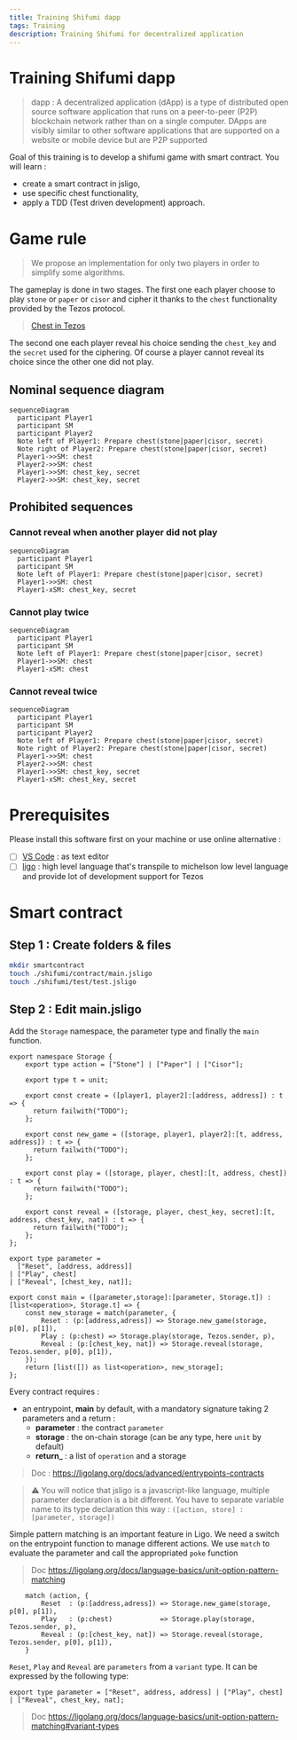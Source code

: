 ```yaml
---
title: Training Shifumi dapp
tags: Training
description: Training Shifumi for decentralized application
---
```


Training Shifumi dapp
===

> dapp : A decentralized application (dApp) is a type of distributed open source software application that runs on a peer-to-peer (P2P) blockchain network rather than on a single computer. DApps are visibly similar to other software applications that are supported on a website or mobile device but are P2P supported

Goal of this training is to develop a shifumi game with smart contract. You will learn : 
- create a smart contract in jsligo,
- use specific chest functionality,
- apply a TDD (Test driven development) approach.

# Game rule

> We propose an implementation for only two players in order to simplify some algorithms.

The gameplay is done in two stages. The first one each player choose to play `stone` or `paper` or `cisor`
and cipher it thanks to the `chest` functionality provided by the Tezos protocol.

> [Chest in Tezos]()

The second one each player reveal his choice sending the `chest_key` and the `secret` used for the ciphering.
Of course a player cannot reveal its choice since the other one did not play.

## Nominal sequence diagram

```mermaid
sequenceDiagram
  participant Player1
  participant SM
  participant Player2
  Note left of Player1: Prepare chest(stone|paper|cisor, secret)
  Note right of Player2: Prepare chest(stone|paper|cisor, secret)
  Player1->>SM: chest
  Player2->>SM: chest
  Player1->>SM: chest_key, secret
  Player2->>SM: chest_key, secret
```

## Prohibited sequences

### Cannot reveal when another player did not play

```mermaid
sequenceDiagram
  participant Player1
  participant SM
  Note left of Player1: Prepare chest(stone|paper|cisor, secret)
  Player1->>SM: chest
  Player1-xSM: chest_key, secret
```

### Cannot play twice

```mermaid
sequenceDiagram
  participant Player1
  participant SM
  Note left of Player1: Prepare chest(stone|paper|cisor, secret)
  Player1->>SM: chest
  Player1-xSM: chest
```

### Cannot reveal twice

```mermaid
sequenceDiagram
  participant Player1
  participant SM
  participant Player2
  Note left of Player1: Prepare chest(stone|paper|cisor, secret)
  Note right of Player2: Prepare chest(stone|paper|cisor, secret)
  Player1->>SM: chest
  Player2->>SM: chest
  Player1->>SM: chest_key, secret
  Player1-xSM: chest_key, secret
```

# Prerequisites

Please install this software first on your machine or use online alternative : 

- [ ] [VS Code](https://code.visualstudio.com/download) : as text editor
- [ ] [ligo](https://ligolang.org/docs/intro/installation/) : high level language that's transpile to michelson low level language and provide lot of development support for Tezos

# Smart contract

## Step 1 : Create folders & files

```bash
mkdir smartcontract
touch ./shifumi/contract/main.jsligo
touch ./shifumi/test/test.jsligo
```

## Step 2 : Edit main.jsligo

Add the `Storage` namespace, the parameter type and finally the `main` function.

```ligo
export namespace Storage {
    export type action = ["Stone"] | ["Paper"] | ["Cisor"];

    export type t = unit;

    export const create = ([player1, player2]:[address, address]) : t => {
      return failwith("TODO");
    };

    export const new_game = ([storage, player1, player2]:[t, address, address]) : t => {
      return failwith("TODO");
    };

    export const play = ([storage, player, chest]:[t, address, chest]) : t => {
      return failwith("TODO");
    };

    export const reveal = ([storage, player, chest_key, secret]:[t, address, chest_key, nat]) : t => {
      return failwith("TODO");
    };
};

export type parameter = 
  ["Reset", [address, address]] 
| ["Play", chest] 
| ["Reveal", [chest_key, nat]];

export const main = ([parameter,storage]:[parameter, Storage.t]) : [list<operation>, Storage.t] => {
    const new_storage = match(parameter, {
        Reset : (p:[address,adress]) => Storage.new_game(storage, p[0], p[1]),
        Play : (p:chest) => Storage.play(storage, Tezos.sender, p),
        Reveal : (p:[chest_key, nat]) => Storage.reveal(storage, Tezos.sender, p[0], p[1]),
    });
    return [list([]) as list<operation>, new_storage];
};
```

Every contract requires :
- an entrypoint, **main** by default, with a mandatory signature taking 2 parameters and a return : 
    - **parameter** : the contract `parameter`
    - **storage** : the on-chain storage (can be any type, here `unit` by default)
    - **return_** : a list of `operation` and a storage

> Doc :  https://ligolang.org/docs/advanced/entrypoints-contracts

>:warning: You will notice that jsligo is a javascript-like language, multiple parameter declaration is a bit different.
You have to separate variable name to its type declaration this way : `([action, store] : [parameter, storage])`

Simple pattern matching is an important feature in Ligo. We need a switch on the entrypoint function to manage different actions. 
We use `match` to evaluate the parameter and call the appropriated `poke` function
> Doc https://ligolang.org/docs/language-basics/unit-option-pattern-matching

```ligo
    match (action, {
        Reset  : (p:[address,adress]) => Storage.new_game(storage, p[0], p[1]),
        Play   : (p:chest)            => Storage.play(storage, Tezos.sender, p),
        Reveal : (p:[chest_key, nat]) => Storage.reveal(storage, Tezos.sender, p[0], p[1]),
    } 
```

`Reset`, `Play` and `Reveal` are `parameters` from a `variant` type. It can be expressed 
by the following type:

```ligo
export type parameter = ["Reset", address, address] | ["Play", chest] | ["Reveal", chest_key, nat];
```

> Doc https://ligolang.org/docs/language-basics/unit-option-pattern-matching#variant-types
